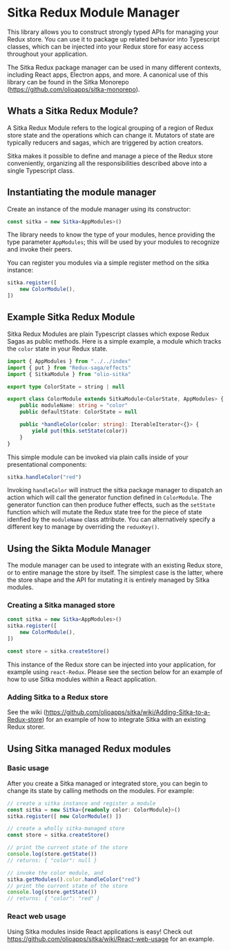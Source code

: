 # Sitka Redux Module Manager

This library allows you to construct strongly typed APIs for managing your Redux store. You can use it to package up related behavior into Typescript classes, which can be injected into your Redux store for easy access throughout your application.

The Sitka Redux package manager can be used in many different contexts, including React apps, Electron apps, and more. A canonical use of this library can be found in the Sitka Monorepo (https://github.com/olioapps/sitka-monorepo).

## Whats a Sitka Redux Module?

A Sitka Redux Module refers to the logical grouping of a region of Redux store state and the operations which can change it. Mutators of state are typically reducers and sagas, which are triggered by action creators.

Sitka makes it possible to define and manage a piece of the Redux store conveniently, organizing all the responsibilities described above into a single Typescript class.

## Instantiating the module manager

Create an instance of the module manager using its constructor:

```typescript
const sitka = new Sitka<AppModules>()
```

The library needs to know the type of your modules, hence providing the type parameter `AppModules`; this will be used by your modules to recognize and invoke their peers.

You can register you modules via a simple register method on the sitka instance:

```typescript
sitka.register([
    new ColorModule(),
])
```

## Example Sitka Redux Module

Sitka Redux Modules are plain Typescript classes which expose Redux Sagas as public methods. 
Here is a simple example, a module which tracks the `color` state in your Redux state.

```typescript
import { AppModules } from "../../index"
import { put } from "Redux-saga/effects"
import { SitkaModule } from "olio-sitka"

export type ColorState = string | null

export class ColorModule extends SitkaModule<ColorState, AppModules> {
    public moduleName: string = "color"
    public defaultState: ColorState = null

    public *handleColor(color: string): IterableIterator<{}> {
        yield put(this.setState(color))
    }
}
```

This simple module can be invoked via plain calls inside of your presentational components:

```typescript
sitka.handleColor("red")
```

Invoking `handleColor` will instruct the sitka package manager to dispatch an action which will call the generator function defined in `ColorModule`. The generator function can then produce futher effects, such as the `setState` function which will mutate the Redux state tree for the piece of state idenfied by the `moduleName` class attribute. You can alternatively specify a different key to manage by overriding the `reduxKey()`.

## Using the Sikta Module Manager

The module manager can be used to integrate with an existing Redux store, or to entire manage the store by itself. The simplest case is the latter, where the store shape and the API for mutating it is entirely managed by Sitka modules.

### Creating a Sitka managed store

```typescript
const sitka = new Sitka<AppModules>()
sitka.register([ 
    new ColorModule(),
])

const store = sitka.createStore()
```

This instance of the Redux store can be injected into your application, for example using `react-Redux`. Please see the section below for an example of how to use Sitka modules within a React application.

### Adding Sitka to a Redux store
See the wiki (https://github.com/olioapps/sitka/wiki/Adding-Sitka-to-a-Redux-store) for an example of how to integrate Sitka with an existing Redux storer.

## Using Sitka managed Redux modules

### Basic usage
After you create a Sitka managed or integrated store, you can begin to change its state by calling methods on the modules. For example:

```typescript
// create a sitka instance and register a module
const sitka = new Sitka<{readonly color: ColorModule}>()
sitka.register([ new ColorModule() ])

// create a wholly sitka-managed store
const store = sitka.createStore()

// print the current state of the store
console.log(store.getState())
// returns: { "color": null }

// invoke the color module, and
sitka.getModules().color.handleColor("red")
// print the current state of the store
console.log(store.getState())
// returns: { "color": "red" }
```

### React web usage
Using Sitka modules inside React applications is easy! Check out https://github.com/olioapps/sitka/wiki/React-web-usage for an example.
